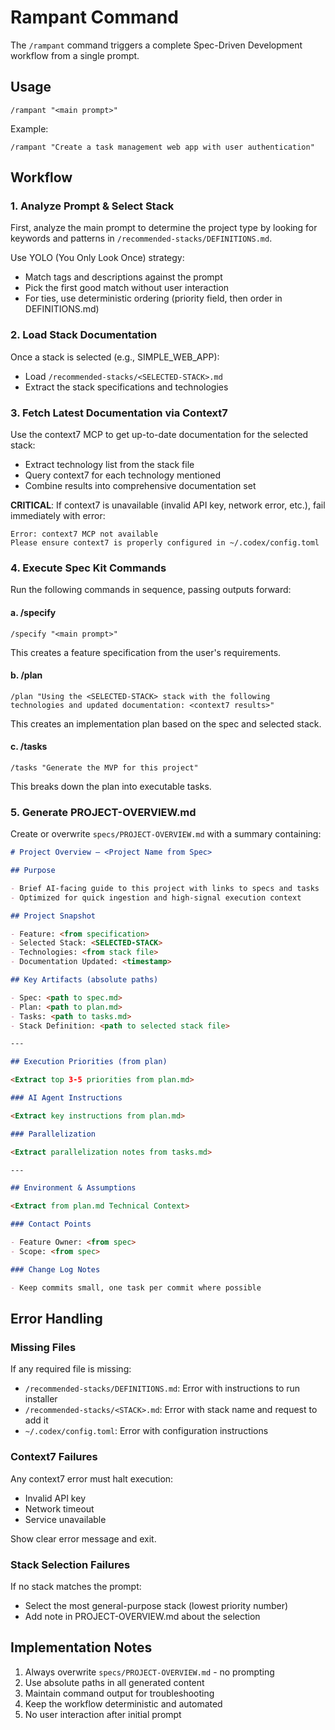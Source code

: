 # Rampant Command

The `/rampant` command triggers a complete Spec-Driven Development workflow from a single prompt.

## Usage

```
/rampant "<main prompt>"
```

Example:

```
/rampant "Create a task management web app with user authentication"
```

## Workflow

### 1. Analyze Prompt & Select Stack

First, analyze the main prompt to determine the project type by looking for keywords and patterns in `/recommended-stacks/DEFINITIONS.md`.

Use YOLO (You Only Look Once) strategy:

- Match tags and descriptions against the prompt
- Pick the first good match without user interaction
- For ties, use deterministic ordering (priority field, then order in DEFINITIONS.md)

### 2. Load Stack Documentation

Once a stack is selected (e.g., SIMPLE_WEB_APP):

- Load `/recommended-stacks/<SELECTED-STACK>.md`
- Extract the stack specifications and technologies

### 3. Fetch Latest Documentation via Context7

Use the context7 MCP to get up-to-date documentation for the selected stack:

- Extract technology list from the stack file
- Query context7 for each technology mentioned
- Combine results into comprehensive documentation set

**CRITICAL**: If context7 is unavailable (invalid API key, network error, etc.), fail immediately with error:

```
Error: context7 MCP not available
Please ensure context7 is properly configured in ~/.codex/config.toml
```

### 4. Execute Spec Kit Commands

Run the following commands in sequence, passing outputs forward:

#### a. /specify

```
/specify "<main prompt>"
```

This creates a feature specification from the user's requirements.

#### b. /plan

```
/plan "Using the <SELECTED-STACK> stack with the following technologies and updated documentation: <context7 results>"
```

This creates an implementation plan based on the spec and selected stack.

#### c. /tasks

```
/tasks "Generate the MVP for this project"
```

This breaks down the plan into executable tasks.

### 5. Generate PROJECT-OVERVIEW.md

Create or overwrite `specs/PROJECT-OVERVIEW.md` with a summary containing:

```markdown
# Project Overview – <Project Name from Spec>

## Purpose

- Brief AI-facing guide to this project with links to specs and tasks
- Optimized for quick ingestion and high-signal execution context

## Project Snapshot

- Feature: <from specification>
- Selected Stack: <SELECTED-STACK>
- Technologies: <from stack file>
- Documentation Updated: <timestamp>

## Key Artifacts (absolute paths)

- Spec: <path to spec.md>
- Plan: <path to plan.md>
- Tasks: <path to tasks.md>
- Stack Definition: <path to selected stack file>

---

## Execution Priorities (from plan)

<Extract top 3-5 priorities from plan.md>

### AI Agent Instructions

<Extract key instructions from plan.md>

### Parallelization

<Extract parallelization notes from tasks.md>

---

## Environment & Assumptions

<Extract from plan.md Technical Context>

### Contact Points

- Feature Owner: <from spec>
- Scope: <from spec>

### Change Log Notes

- Keep commits small, one task per commit where possible
```

## Error Handling

### Missing Files

If any required file is missing:

- `/recommended-stacks/DEFINITIONS.md`: Error with instructions to run installer
- `/recommended-stacks/<STACK>.md`: Error with stack name and request to add it
- `~/.codex/config.toml`: Error with configuration instructions

### Context7 Failures

Any context7 error must halt execution:

- Invalid API key
- Network timeout
- Service unavailable

Show clear error message and exit.

### Stack Selection Failures

If no stack matches the prompt:

- Select the most general-purpose stack (lowest priority number)
- Add note in PROJECT-OVERVIEW.md about the selection

## Implementation Notes

1. Always overwrite `specs/PROJECT-OVERVIEW.md` - no prompting
2. Use absolute paths in all generated content
3. Maintain command output for troubleshooting
4. Keep the workflow deterministic and automated
5. No user interaction after initial prompt
